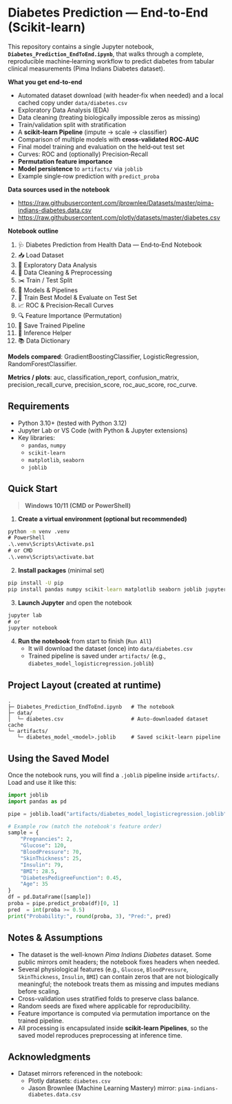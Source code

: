 # Diabetes Prediction — End‑to‑End (Scikit‑learn)

This repository contains a single Jupyter notebook, **`Diabetes_Prediction_EndToEnd.ipynb`**, that walks through a complete,
reproducible machine‑learning workflow to predict diabetes from tabular clinical measurements (Pima Indians Diabetes dataset).

**What you get end‑to‑end**

- Automated dataset download (with header‑fix when needed) and a local cached copy under `data/diabetes.csv`
- Exploratory Data Analysis (EDA)
- Data cleaning (treating biologically impossible zeros as missing)
- Train/validation split with stratification
- A **scikit‑learn Pipeline** (impute → scale → classifier)
- Comparison of multiple models with **cross‑validated ROC‑AUC**
- Final model training and evaluation on the held‑out test set
- Curves: ROC and (optionally) Precision‑Recall
- **Permutation feature importance**
- **Model persistence** to `artifacts/` via `joblib`
- Example single‑row prediction with `predict_proba`

**Data sources used in the notebook**

- https://raw.githubusercontent.com/jbrownlee/Datasets/master/pima-indians-diabetes.data.csv
- https://raw.githubusercontent.com/plotly/datasets/master/diabetes.csv


**Notebook outline**

1. 🩺 Diabetes Prediction from Health Data — End‑to‑End Notebook
2. 📥 Load Dataset
3. 🔎 Exploratory Data Analysis
4. 🧼 Data Cleaning & Preprocessing
5. ✂️ Train / Test Split
6. 🧪 Models & Pipelines
7. 🏁 Train Best Model & Evaluate on Test Set
8. 📈 ROC & Precision‑Recall Curves
9. 🔍 Feature Importance (Permutation)
10. 💾 Save Trained Pipeline
11. 🔮 Inference Helper
12. 📚 Data Dictionary

**Models compared**: GradientBoostingClassifier, LogisticRegression, RandomForestClassifier.

**Metrics / plots**: auc, classification_report, confusion_matrix, precision_recall_curve, precision_score, roc_auc_score, roc_curve.

## Requirements

- Python 3.10+ (tested with Python 3.12)
- Jupyter Lab or VS Code (with Python & Jupyter extensions)
- Key libraries:
  - `pandas`, `numpy`
  - `scikit-learn`
  - `matplotlib`, `seaborn`
  - `joblib`

## Quick Start

> **Windows 10/11 (CMD or PowerShell)**

1) **Create a virtual environment (optional but recommended)**

```bat
python -m venv .venv
# PowerShell
.\.venv\Scripts\Activate.ps1
# or CMD
.\.venv\Scripts\activate.bat
```

2) **Install packages** (minimal set)

```bat
pip install -U pip
pip install pandas numpy scikit-learn matplotlib seaborn joblib jupyter
```

3) **Launch Jupyter** and open the notebook

```bat
jupyter lab
# or
jupyter notebook
```

4) **Run the notebook** from start to finish (`Run All`)
   - It will download the dataset (once) into `data/diabetes.csv`
   - Trained pipeline is saved under `artifacts/` (e.g., `diabetes_model_logisticregression.joblib`)

## Project Layout (created at runtime)

```
.
├─ Diabetes_Prediction_EndToEnd.ipynb   # The notebook
├─ data/
│  └─ diabetes.csv                      # Auto-downloaded dataset cache
└─ artifacts/
   └─ diabetes_model_<model>.joblib     # Saved scikit-learn pipeline
```

## Using the Saved Model

Once the notebook runs, you will find a `.joblib` pipeline inside `artifacts/`. Load and use it like this:

```python
import joblib
import pandas as pd

pipe = joblib.load("artifacts/diabetes_model_logisticregression.joblib")  # or the best model you saved

# Example row (match the notebook's feature order)
sample = {
    "Pregnancies": 2,
    "Glucose": 120,
    "BloodPressure": 70,
    "SkinThickness": 25,
    "Insulin": 79,
    "BMI": 28.5,
    "DiabetesPedigreeFunction": 0.45,
    "Age": 35
}
df = pd.DataFrame([sample])
proba = pipe.predict_proba(df)[0, 1]
pred  = int(proba >= 0.5)
print("Probability:", round(proba, 3), "Pred:", pred)
```

## Notes & Assumptions

- The dataset is the well-known *Pima Indians Diabetes* dataset. Some public mirrors omit headers; the notebook fixes headers when needed.
- Several physiological features (e.g., `Glucose`, `BloodPressure`, `SkinThickness`, `Insulin`, `BMI`) can contain zeros that are not biologically meaningful;
  the notebook treats them as missing and imputes medians before scaling.
- Cross-validation uses stratified folds to preserve class balance.
- Random seeds are fixed where applicable for reproducibility.
- Feature importance is computed via permutation importance on the trained pipeline.
- All processing is encapsulated inside **scikit-learn Pipelines**, so the saved model reproduces preprocessing at inference time.

## Acknowledgments

- Dataset mirrors referenced in the notebook:
  - Plotly datasets: `diabetes.csv`
  - Jason Brownlee (Machine Learning Mastery) mirror: `pima-indians-diabetes.data.csv`
